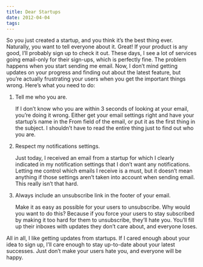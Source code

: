 ```yaml
---
title: Dear Startups
date: 2012-04-04
tags:
---
```


So you just created a startup, and you think it’s the best thing ever. Naturally, you want to tell everyone about it. Great! If your product is any good, I’ll probably sign up to check it out. These days, I see a lot of services going email-only for their sign-ups, which is perfectly fine. The problem happens when you start sending me email. Now, I don’t mind getting updates on your progress and finding out about the latest feature, but you’re actually frustrating your users when you get the important things wrong. Here’s what you need to do:

1. Tell me who you are.

    If I don’t know who you are within 3 seconds of looking at your email, you’re doing it wrong. Either get your email settings right and have your startup’s name in the From field of the email, or put it as the first thing in the subject. I shouldn’t have to read the entire thing just to find out who you are.

2. Respect my notifications settings.

    Just today, I received an email from a startup for which I clearly indicated in my notification settings that I don’t want any notifications. Letting me control which emails I receive is a must, but it doesn’t mean anything if those settings aren’t taken into account when sending email. This really isn’t that hard.

3. Always include an unsubscribe link in the footer of your email.

    Make it as easy as possible for your users to unsubscribe. Why would you want to do this? Because if you force your users to stay subscribed by making it too hard for them to unsubscribe, they’ll hate you. You’ll fill up their inboxes with updates they don’t care about, and everyone loses.

All in all, I like getting updates from startups. If I cared enough about your idea to sign up, I’ll care enough to stay up-to-date about your latest successes. Just don’t make your users hate you, and everyone will be happy.
